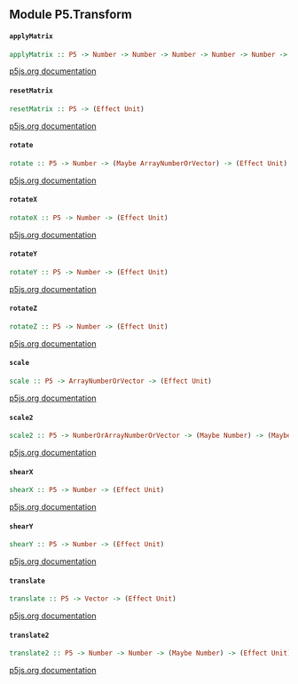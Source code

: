 ## Module P5.Transform

#### `applyMatrix`

``` purescript
applyMatrix :: P5 -> Number -> Number -> Number -> Number -> Number -> Number -> (Effect Unit)
```

[p5js.org documentation](https://p5js.org/reference/#/p5/applyMatrix)

#### `resetMatrix`

``` purescript
resetMatrix :: P5 -> (Effect Unit)
```

[p5js.org documentation](https://p5js.org/reference/#/p5/resetMatrix)

#### `rotate`

``` purescript
rotate :: P5 -> Number -> (Maybe ArrayNumberOrVector) -> (Effect Unit)
```

[p5js.org documentation](https://p5js.org/reference/#/p5/rotate)

#### `rotateX`

``` purescript
rotateX :: P5 -> Number -> (Effect Unit)
```

[p5js.org documentation](https://p5js.org/reference/#/p5/rotateX)

#### `rotateY`

``` purescript
rotateY :: P5 -> Number -> (Effect Unit)
```

[p5js.org documentation](https://p5js.org/reference/#/p5/rotateY)

#### `rotateZ`

``` purescript
rotateZ :: P5 -> Number -> (Effect Unit)
```

[p5js.org documentation](https://p5js.org/reference/#/p5/rotateZ)

#### `scale`

``` purescript
scale :: P5 -> ArrayNumberOrVector -> (Effect Unit)
```

[p5js.org documentation](https://p5js.org/reference/#/p5/scale)

#### `scale2`

``` purescript
scale2 :: P5 -> NumberOrArrayNumberOrVector -> (Maybe Number) -> (Maybe Number) -> (Effect Unit)
```

[p5js.org documentation](https://p5js.org/reference/#/p5/scale)

#### `shearX`

``` purescript
shearX :: P5 -> Number -> (Effect Unit)
```

[p5js.org documentation](https://p5js.org/reference/#/p5/shearX)

#### `shearY`

``` purescript
shearY :: P5 -> Number -> (Effect Unit)
```

[p5js.org documentation](https://p5js.org/reference/#/p5/shearY)

#### `translate`

``` purescript
translate :: P5 -> Vector -> (Effect Unit)
```

[p5js.org documentation](https://p5js.org/reference/#/p5/translate)

#### `translate2`

``` purescript
translate2 :: P5 -> Number -> Number -> (Maybe Number) -> (Effect Unit)
```

[p5js.org documentation](https://p5js.org/reference/#/p5/translate)


